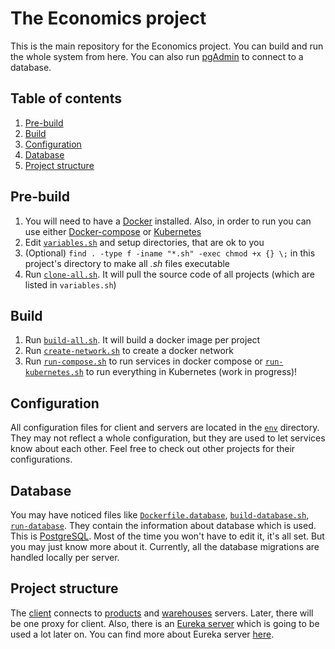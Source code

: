 # The Economics project

This is the main repository for the Economics project. You can build and run the whole system from here. You can also run [pgAdmin](https://www.pgadmin.org) to connect to a database.

## Table of contents
1. [Pre-build](#Pre-build)
2. [Build](#Build)
3. [Configuration](#Configuration)
4. [Database](#Database)
5. [Project structure](#Project-structure)

## Pre-build
1. You will need to have a [Docker](https://www.docker.com) installed. Also, in order to run you can use either [Docker-compose](https://docs.docker.com/compose) or [Kubernetes](https://kubernetes.io)
1. Edit [`variables.sh`](https://github.com/AlexanderShelyugov/economics-ci/blob/develop/variables.sh) and setup directories, that are ok to you
1. (Optional) `find . -type f -iname "*.sh" -exec chmod +x {} \;` in this project's directory to make all *.sh* files executable
1. Run [`clone-all.sh`](https://github.com/AlexanderShelyugov/economics-ci/blob/develop/clone-all.sh). It will pull the source code of all projects (which are listed in `variables.sh`)

## Build
1. Run [`build-all.sh`](https://github.com/AlexanderShelyugov/economics-ci/blob/develop/build-all.sh). It will build a docker image per project
1. Run [`create-network.sh`](https://github.com/AlexanderShelyugov/economics-ci/blob/develop/create-network.sh) to create a docker network
1. Run [`run-compose.sh`](https://github.com/AlexanderShelyugov/economics-ci/blob/develop/run-compose.sh) to run services in docker compose or [`run-kubernetes.sh`](https://github.com/AlexanderShelyugov/economics-ci/blob/develop/run-kubernetes.sh) to run everything in Kubernetes (work in progress)!

## Configuration
All configuration files for client and servers are located in the [`env`](https://github.com/AlexanderShelyugov/economics-ci/tree/develop/env) directory. They may not reflect a whole configuration, but they are used to let services know about each other. Feel free to check out other projects for their configurations.

## Database
You may have noticed files like [`Dockerfile.database`](https://github.com/AlexanderShelyugov/economics-ci/blob/develop/Dockerfile.database), [`build-database.sh`](https://github.com/AlexanderShelyugov/economics-ci/blob/develop/build-database.sh), [`run-database`](https://github.com/AlexanderShelyugov/economics-ci/blob/develop/run-database.sh). They contain the information about database which is used. This is [PostgreSQL](https://www.postgresql.org). Most of the time you won't have to edit it, it's all set. But you may just know more about it. Currently, all the database migrations are handled locally per server.

## Project structure
The [client](https://github.com/AlexanderShelyugov/economics-client) connects to [products](https://github.com/AlexanderShelyugov/economics-server-products) and [warehouses](https://github.com/AlexanderShelyugov/economics-server-warehouses) servers. Later, there will be one proxy for client. Also, there is an [Eureka server](https://github.com/AlexanderShelyugov/economics-server-eureka) which is going to be used a lot later on. You can find more about Eureka server [here](https://github.com/Netflix/eureka/wiki/Eureka-at-a-glance).